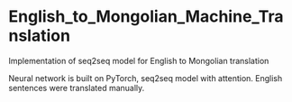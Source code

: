 # English_to_Mongolian_Machine_Translation
Implementation of seq2seq model for English to Mongolian translation

Neural network is built on PyTorch, seq2seq model with attention.
English sentences were translated manually.
